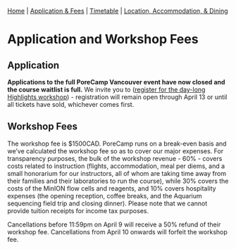 [Home](index.md) | [Application & Fees](application.md) | [Timetable](timetable.md) | [Location, Accommodation, & Dining](location.md)

# Application and Workshop Fees

## Application 

**Applications to the full PoreCamp Vancouver event have now closed and the course waitlist is full.** We invite you to ([register for the day-long Highlights workshop](https://www.eventbrite.com/e/porecamp-vancouver-one-day-highlights-session-registration-friday-may-4-tickets-43071424791)) - registration will remain open through April 13 or until all tickets have sold, whichever comes first.

## Workshop Fees
The workshop fee is $1500CAD. PoreCamp runs on a break-even basis and we’ve calculated the workshop fee so as to cover our major expenses. For transparency purposes, the bulk of the workshop revenue - 60% - covers costs related to instruction (flights, accommodation, meal per diems, and a small honorarium for our instructors, all of whom are taking time away from their families and their laboratories to run the course), while 30% covers the costs of the MinION flow cells and reagents, and 10% covers hospitality expenses (the opening reception, coffee breaks, and the Aquarium sequencing field trip and closing dinner). Please note that we cannot provide tuition receipts for income tax purposes. 

Cancellations before 11:59pm on April 9 will receive a 50% refund of their workshop fee. Cancellations from April 10 onwards will forfeit the workshop fee. 

